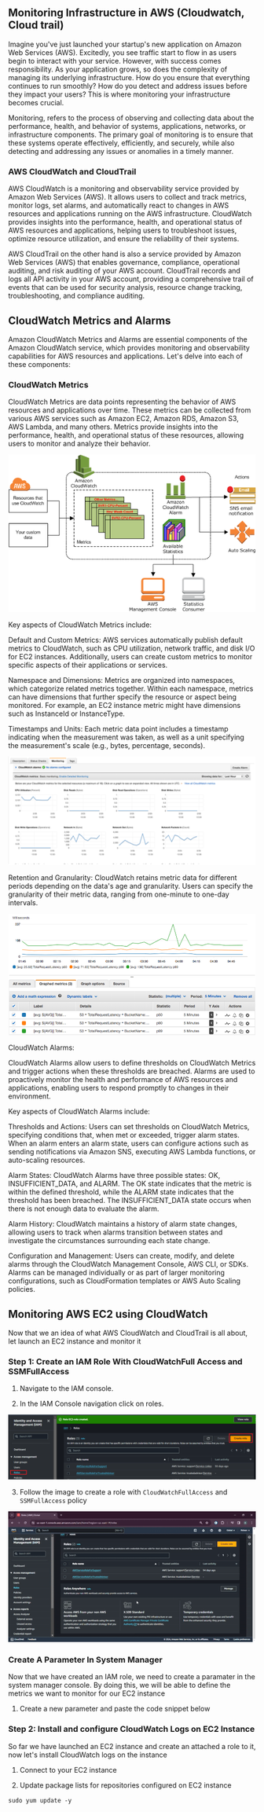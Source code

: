 ## Monitoring Infrastructure in AWS (Cloudwatch, Cloud trail)

Imagine you've just launched your startup's new application on Amazon Web Services (AWS). Excitedly, you see traffic start to flow in as users begin to interact with your service. However, with success comes responsibility. As your application grows, so does the complexity of managing its underlying infrastructure. How do you ensure that everything continues to run smoothly? How do you detect and address issues before they impact your users? This is where monitoring your infrastructure becomes crucial.

Monitoring, refers to the process of observing and collecting data about the performance, health, and behavior of systems, applications, networks, or infrastructure components. The primary goal of monitoring is to ensure that these systems operate effectively, efficiently, and securely, while also detecting and addressing any issues or anomalies in a timely manner.

### AWS CloudWatch and CloudTrail
AWS CloudWatch is a monitoring and observability service provided by Amazon Web Services (AWS). It allows users to collect and track metrics, monitor logs, set alarms, and automatically react to changes in AWS resources and applications running on the AWS infrastructure. CloudWatch provides insights into the performance, health, and operational status of AWS resources and applications, helping users to troubleshoot issues, optimize resource utilization, and ensure the reliability of their systems. 

AWS CloudTrail on the other hand is also a service provided by Amazon Web Services (AWS) that enables governance, compliance, operational auditing, and risk auditing of your AWS account. CloudTrail records and logs all API activity in your AWS account, providing a comprehensive trail of events that can be used for security analysis, resource change tracking, troubleshooting, and compliance auditing.


## CloudWatch Metrics and Alarms

Amazon CloudWatch Metrics and Alarms are essential components of the Amazon CloudWatch service, which provides monitoring and observability capabilities for AWS resources and applications. Let's delve into each of these components:

### CloudWatch Metrics

CloudWatch Metrics are data points representing the behavior of AWS resources and applications over time. These metrics can be collected from various AWS services such as Amazon EC2, Amazon RDS, Amazon S3, AWS Lambda, and many others. Metrics provide insights into the performance, health, and operational status of these resources, allowing users to monitor and analyze their behavior.


![Alt text](images/CW-Overview.png)


Key aspects of CloudWatch Metrics include:

Default and Custom Metrics: AWS services automatically publish default metrics to CloudWatch, such as CPU utilization, network traffic, and disk I/O for EC2 instances. Additionally, users can create custom metrics to monitor specific aspects of their applications or services.

Namespace and Dimensions: Metrics are organized into namespaces, which categorize related metrics together. Within each namespace, metrics can have dimensions that further specify the resource or aspect being monitored. For example, an EC2 instance metric might have dimensions such as InstanceId or InstanceType.

Timestamps and Units: Each metric data point includes a timestamp indicating when the measurement was taken, as well as a unit specifying the measurement's scale (e.g., bytes, percentage, seconds).

![Alt text](images/ec2-metric.png)

Retention and Granularity: CloudWatch retains metric data for different periods depending on the data's age and granularity. Users can specify the granularity of their metric data, ranging from one-minute to one-day intervals.

![Alt text](images/s3-metric.png)

CloudWatch Alarms:

CloudWatch Alarms allow users to define thresholds on CloudWatch Metrics and trigger actions when these thresholds are breached. Alarms are used to proactively monitor the health and performance of AWS resources and applications, enabling users to respond promptly to changes in their environment.

Key aspects of CloudWatch Alarms include:

Thresholds and Actions: Users can set thresholds on CloudWatch Metrics, specifying conditions that, when met or exceeded, trigger alarm states. When an alarm enters an alarm state, users can configure actions such as sending notifications via Amazon SNS, executing AWS Lambda functions, or auto-scaling resources.

Alarm States: CloudWatch Alarms have three possible states: OK, INSUFFICIENT_DATA, and ALARM. The OK state indicates that the metric is within the defined threshold, while the ALARM state indicates that the threshold has been breached. The INSUFFICIENT_DATA state occurs when there is not enough data to evaluate the alarm.

Alarm History: CloudWatch maintains a history of alarm state changes, allowing users to track when alarms transition between states and investigate the circumstances surrounding each state change.

Configuration and Management: Users can create, modify, and delete alarms through the CloudWatch Management Console, AWS CLI, or SDKs. Alarms can be managed individually or as part of larger monitoring configurations, such as CloudFormation templates or AWS Auto Scaling policies.


## Monitoring AWS EC2 using CloudWatch
Now that we an idea of what AWS CloudWatch and CloudTrail is all about, let launch an EC2 instance and monitor it


### Step 1: Create an IAM Role With CloudWatchFull Access and SSMFullAccess

1. Navigate to the IAM console.

2. In the IAM Console navigation click on roles.

![Alt text](images/create-role.PNG)

3. Follow the image to create a role with `CloudWatchFullAccess` and `SSMFullAccess` policy

![Alt text](images/ec2-role.gif)



### Create A Parameter In System Manager

Now that we have created an IAM role, we need to create a paramater in the system manager console. By doing this, we will be able to define the metrics we want to monitor for our EC2 instance

1. Create a new parameter and paste the code snippet below

### Step 2: Install and configure CloudWatch Logs on EC2 Instance

So far we have launched an EC2 instance and create an attached a role to it, now let's install CloudWatch logs on the instance

1. Connect to your EC2 instance

2. Update package lists for repositories configured on EC2 instance
```
sudo yum update -y
```